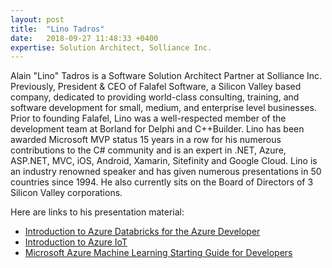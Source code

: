 ```yaml
---
layout: post
title:  "Lino Tadros"
date:   2018-09-27 11:48:33 +0400
expertise: Solution Architect, Solliance Inc.
---
```


Alain "Lino" Tadros is a Software Solution Architect Partner at Solliance Inc. Previously, President & CEO of Falafel Software, a Silicon Valley based company, dedicated to providing world-class consulting, training, and software development for small, medium, and enterprise level businesses. Prior to founding Falafel, Lino was a well-respected member of the development team at Borland for Delphi and C++Builder. Lino has been awarded Microsoft MVP status 15 years in a row for his numerous contributions to the C# community and is an expert in .NET, Azure, ASP.NET, MVC, iOS, Android, Xamarin, Sitefinity and Google Cloud. Lino is an industry renowned speaker and has given numerous presentations in 50 countries since 1994. He also currently sits on the Board of Directors of 3 Silicon Valley corporations.

Here are links to his presentation material:

- [Introduction to Azure Databricks for the Azure Developer](https://devintxcontent.blob.core.windows.net/showcontent/Speaker%20Presentations%20Fall%202018/IntroToDataBricks.pptx)
- [Introduction to Azure IoT](https://devintxcontent.blob.core.windows.net/showcontent/Speaker%20Presentations%20Fall%202018/IntroToAzureIoT.pptx)
- [Microsoft Azure Machine Learning Starting Guide for Developers](https://devintxcontent.blob.core.windows.net/showcontent/Speaker%20Presentations%20Fall%202018/IntroToMachineLearning.pptx)


